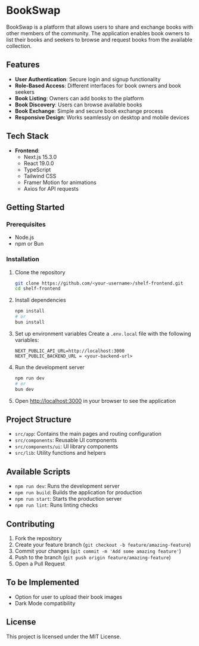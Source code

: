 # BookSwap

BookSwap is a platform that allows users to share and exchange books with other members of the community. The application enables book owners to list their books and seekers to browse and request books from the available collection.

## Features

- **User Authentication**: Secure login and signup functionality
- **Role-Based Access**: Different interfaces for book owners and book seekers
- **Book Listing**: Owners can add books to the platform
- **Book Discovery**: Users can browse available books
- **Book Exchange**: Simple and secure book exchange process
- **Responsive Design**: Works seamlessly on desktop and mobile devices

## Tech Stack

- **Frontend**:
  - Next.js 15.3.0
  - React 19.0.0
  - TypeScript
  - Tailwind CSS
  - Framer Motion for animations
  - Axios for API requests

## Getting Started

### Prerequisites

- Node.js
- npm or Bun

### Installation

1. Clone the repository
   ```bash
   git clone https://github.com/<your-username>/shelf-frontend.git
   cd shelf-frontend
   ```

2. Install dependencies
   ```bash
   npm install
   # or
   bun install
   ```

3. Set up environment variables
   Create a `.env.local` file with the following variables:
   ```
   NEXT_PUBLIC_API_URL=http://localhost:3000
   NEXT_PUBLIC_BACKEND_URL = <your-backend-url>
   ```

4. Run the development server
   ```bash
   npm run dev
   # or
   bun dev
   ```

5. Open [http://localhost:3000](http://localhost:3000) in your browser to see the application

## Project Structure

- `src/app`: Contains the main pages and routing configuration
- `src/components`: Reusable UI components
- `src/components/ui`: UI library components
- `src/lib`: Utility functions and helpers

## Available Scripts

- `npm run dev`: Runs the development server
- `npm run build`: Builds the application for production
- `npm run start`: Starts the production server
- `npm run lint`: Runs linting checks

## Contributing

1. Fork the repository
2. Create your feature branch (`git checkout -b feature/amazing-feature`)
3. Commit your changes (`git commit -m 'Add some amazing feature'`)
4. Push to the branch (`git push origin feature/amazing-feature`)
5. Open a Pull Request

## To be Implemented
- Option for user to upload their book images
- Dark Mode compatibility

## License

This project is licensed under the MIT License.
